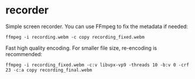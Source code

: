 # recorder
Simple screen recorder. You can use FFmpeg to fix the metadata if needed:
```shell
ffmpeg -i recording.webm -c copy recording_fixed.webm
```
Fast high quality encoding. For smaller file size, re-encoding is recommended:
```shell
ffmpeg -i recording_fixed.webm -c:v libvpx-vp9 -threads 10 -b:v 0 -crf 23 -c:a copy recording_final.webm
```
